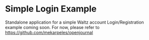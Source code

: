 # Simple Login Example

Standalone application for a simple Waltz account Login/Registration example coming soon. For now, please refer to https://github.com/mekarpeles/openjournal
